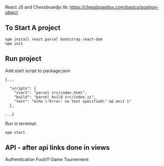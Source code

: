 React JS and Chessboardjs lib: https://chessboardjsx.com/basics/position-object

## To Start A project

```
npm install react parcel bootstrap react-dom
npm init
```

## Run project

Add start script to package.json

```
{...

  "scripts": {
    "start": "parcel src/index.html",
    "build": "parcel build src/index.js",
    "test": "echo \"Error: no test specified\" && exit 1"
  },

...}

```

Run in terminal:

```
npm start
```

## API - after api links done in views

Authentication Fuck!!!
Game
Tournement
